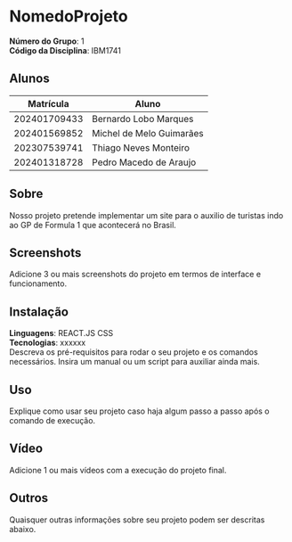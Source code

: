 # NomedoProjeto

**Número do Grupo**: 1<br>
**Código da Disciplina**:  IBM1741<br>

## Alunos
|Matrícula | Aluno |
| -- | -- |
| 202401709433  |  Bernardo Lobo Marques |
| 202401569852  |  Michel de Melo Guimarães |
| 202307539741  |  Thiago Neves Monteiro |
| 202401318728  |  Pedro Macedo de Araujo |


## Sobre 
Nosso projeto pretende implementar um site para o auxilio de turistas indo ao GP de Formula 1 que acontecerá no Brasil.

## Screenshots
Adicione 3 ou mais screenshots do projeto em termos de interface e funcionamento.

## Instalação 
**Linguagens**: REACT.JS CSS<br>
**Tecnologias**: xxxxxx<br>
Descreva os pré-requisitos para rodar o seu projeto e os comandos necessários.
Insira um manual ou um script para auxiliar ainda mais.

## Uso 
Explique como usar seu projeto caso haja algum passo a passo após o comando de execução.

## Vídeo
Adicione 1 ou mais vídeos com a execução do projeto final.

## Outros 
Quaisquer outras informações sobre seu projeto podem ser descritas abaixo.
